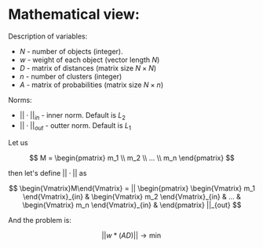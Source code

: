 # Mathematical view:

Description of variables:
- $N$ - number of objects (integer).
- $w$ - weight of each object (vector length $N$)
- $D$ - matrix of distances (matrix size $N\times N$)
- $n$ - number of clusters (integer)
- $A$ - matrix of probabilities (matrix size $N\times n$)

Norms:
- $||\cdot||_{in}$ - inner norm. Default is $L_2$
- $||\cdot||_{out}$ - outter norm. Default is $L_1$

Let us 

$$
    M = 
    \begin{pmatrix}
        m_1 \\ 
        m_2 \\ 
        ... \\ 
        m_n
    \end{pmatrix}
$$

then let's define $||\cdot||$ as

$$
    \begin{Vmatrix}M\end{Vmatrix} = 
    ||
    \begin{pmatrix}
        \begin{Vmatrix} m_1 \end{Vmatrix}_{in} &
        \begin{Vmatrix} m_2 \end{Vmatrix}_{in} &
        ... &
        \begin{Vmatrix} m_n \end{Vmatrix}_{in} &
    \end{pmatrix}
    ||_{out}
$$

And the problem is:

$$
    ||w*(AD)||\to\min
$$
